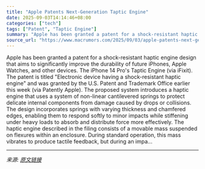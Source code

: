 ```yaml
---
title: "Apple Patents Next-Generation Taptic Engine"
date: 2025-09-03T14:14:46+08:00
categories: ["tech"]
tags: ["Patent", "Taptic Engine"]
summary: "Apple has been granted a patent for a shock-resistant haptic engine design that aims to significantly improve the durability of future iPhones, Apple Watches, and other devices. The iPhone 14 Pro's Ta"
source_url: "https://www.macrumors.com/2025/09/03/apple-patents-next-generation-taptic-engine/"
---
```


Apple has been granted a patent for a shock-resistant haptic engine design that aims to significantly improve the durability of future iPhones, Apple Watches, and other devices. The iPhone 14 Pro's Taptic Engine (via iFixit). The patent is titled "Electronic device having a shock-resistant haptic engine" and was granted by the U.S. Patent and Trademark Office earlier this week (via Patently Apple). The proposed system introduces a haptic engine that uses a system of non-linear cantilevered springs to protect delicate internal components from damage caused by drops or collisions. The design incorporates springs with varying thickness and chamfered edges, enabling them to respond softly to minor impacts while stiffening under heavy loads to absorb and distribute force more effectively. The haptic engine described in the filing consists of a movable mass suspended on flexures within an enclosure. During standard operation, this mass vibrates to produce tactile feedback, but during an impa...

---

*来源: [原文链接](https://www.macrumors.com/2025/09/03/apple-patents-next-generation-taptic-engine/)*

